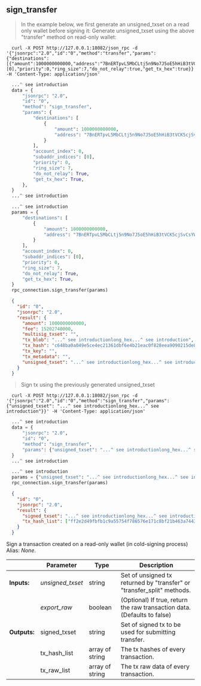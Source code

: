 ## **sign_transfer**

> In the example below, we first generate an unsigned_txset on a read only wallet before signing it:
> Generate unsigned_txset using the above "transfer" method on read-only wallet:

```shell
  curl -X POST http://127.0.0.1:18082/json_rpc -d '{"jsonrpc":"2.0","id":"0","method":"transfer","params":{"destinations":[{"amount":1000000000000,"address":"7BnERTpvL5MbCLtj5n9No7J5oE5hHiB3tVCK5cjSvCsYWD2WRJLFuWeKTLiXo5QJqt2ZwUaLy2Vh1Ad51K7FNgqcHgjW85o"}],"account_index":0,"subaddr_indices":[0],"priority":0,"ring_size":7,"do_not_relay":true,"get_tx_hex":true}}' -H 'Content-Type: application/json'
```
```python
  ...^ see introduction
  data = {
      "jsonrpc": "2.0",
      "id": "0",
      "method": "sign_transfer",
      "params": {
          "destinations": [
              {
                  "amount": 1000000000000,
                  "address": "7BnERTpvL5MbCLtj5n9No7J5oE5hHiB3tVCK5cjSvCsYWD2WRJLFuWeKTLiXo5QJqt2ZwUaLy2Vh1Ad51K7FNgqcHgjW85o",
              }
          ],
          "account_index": 0,
          "subaddr_indices": [0],
          "priority": 0,
          "ring_size": 7,
          "do_not_relay": True,
          "get_tx_hex": True,
      },
  }
  ...^ see introduction
```
```py
  ...^ see introduction
  params = {
      "destinations": [
          {
              "amount": 1000000000000,
              "address": "7BnERTpvL5MbCLtj5n9No7J5oE5hHiB3tVCK5cjSvCsYWD2WRJLFuWeKTLiXo5QJqt2ZwUaLy2Vh1Ad51K7FNgqcHgjW85o",
          }
      ],
      "account_index": 0,
      "subaddr_indices": [0],
      "priority": 0,
      "ring_size": 7,
      "do_not_relay": True,
      "get_tx_hex": True,
  }
  rpc_connection.sign_transfer(params)
```
```json
  {
    "id": "0",
    "jsonrpc": "2.0",
    "result": {
      "amount": 1000000000000,
      "fee": 15202740000,
      "multisig_txset": "",
      "tx_blob": "...^ see introductionlong_hex...^ see introduction",
      "tx_hash": "c648ba0a049e5ce4ec21361dbf6e4b21eac0f828eea9090215de86c76b31d0a4",
      "tx_key": "",
      "tx_metadata": "",
      "unsigned_txset": "...^ see introductionlong_hex...^ see introduction"
    }
  }
```

> Sign tx using the previously generated unsigned_txset

```shell
  curl -X POST http://127.0.0.1:18082/json_rpc -d '{"jsonrpc":"2.0","id":"0","method":"sign_transfer","params":{"unsigned_txset": "...^ see introductionlong_hex...^ see introduction"}}' -H 'Content-Type: application/json'
```
```python
  ...^ see introduction
  data = {
      "jsonrpc": "2.0",
      "id": "0",
      "method": "sign_transfer",
      "params": {"unsigned_txset": "...^ see introductionlong_hex...^ see introduction"},
  }
  ...^ see introduction
```
```py
  ...^ see introduction
  params = {"unsigned_txset": "...^ see introductionlong_hex...^ see introduction"}
  rpc_connection.sign_transfer(params)
```
```json
  {
    "id": "0",
    "jsonrpc": "2.0",
    "result": {
      "signed_txset": "...^ see introductionlong_hex...^ see introduction",
      "tx_hash_list": ["ff2e2d49fbfb1c9a55754f786576e171c8bf21b463a74438df604b7fa6cebc6d"]
    }
  }
```
Sign a transaction created on a read-only wallet (in cold-signing process)  
Alias: *None*.  

|             | Parameter        | Type            | Description
| ---         | ---              | ---             | ---
|**Inputs:**  | *unsigned_txset* | string          | Set of unsigned tx returned by "transfer" or "transfer_split" methods.
|             | *export_raw*     | boolean         | (Optional) If true, return the raw transaction data. (Defaults to false)
|**Outputs:** | signed_txset     | string          | Set of signed tx to be used for submitting transfer.
|             | tx_hash_list     | array of string | The tx hashes of every transaction.
|             | tx_raw_list      | array of string | The tx raw data of every transaction.
